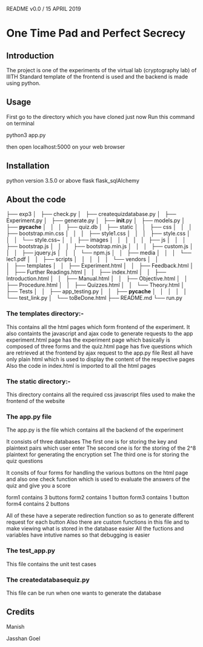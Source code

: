 README v0.0 / 15 APRIL 2019

# One Time Pad and Perfect Secrecy

## Introduction

The project is one of the experiments of the virtual lab (cryptography lab) of IIITH
Standard template of the frontend is used and the backend is made using python.

## Usage

First go to the directory which you have cloned just now
Run this command on terminal

python3 app.py

then open localhost:5000 on your web browser

## Installation
python version 3.5.0 or above
flask
flask_sqlAlchemy

## About the code
├── exp3
│   ├── check.py
│   ├── createquizdatabase.py
│   ├── Experiment.py
│   ├── generate.py
│   ├── __init__.py
│   ├── models.py
│   ├── __pycache__
│   │   
│   ├── quiz.db
│   ├── static
│   │   ├── css
│   │   │   ├── bootstrap.min.css
│   │   │   ├── style1.css
│   │   │   ├── style.css
│   │   │   └── style.css~
│   │   ├── images
│   │   │   
│   │   ├── js
│   │   │   ├── bootstrap.js
│   │   │   ├── bootstrap.min.js
│   │   │   ├── custom.js
│   │   │   ├── jquery.js
│   │   │   └── npm.js
│   │   ├── media
│   │   │   └── lec1.pdf
│   │   ├── scripts
│   │   │  
│   │   └── vendors
│   │       
│   ├── templates
│   │   ├── Experiment.html
│   │   ├── Feedback.html
│   │   ├── Further Readings.html
│   │   ├── index.html
│   │   ├── Introduction.html
│   │   ├── Manual.html
│   │   ├── Objective.html
│   │   ├── Procedure.html
│   │   ├── Quizzes.html
│   │   └── Theory.html
│   ├── Tests
│   │   ├── app_testing.py
│   │   ├── __pycache__
│   │  	│   
│   │   └── test_link.py
│   └── toBeDone.html
├── README.md
└── run.py


### The templates directory:- 
This contains all the html pages which form frontend of the experiment. It also containts the javascript and ajax code to generate requests to the app
experiment.html page has the experiment page which basically is composed of three forms and the quiz.html page has five questions which are retrieved at the frontend by ajax request to the app.py file
Rest all have only plain html which is used to display the content of the respective pages
Also the code in index.html is imported to all the html pages 

### The static directory:-
This directory contains all the required css javascript files used to make the frontend of the website

### The app.py file
The app.py is the file which contains all the backend of the experiment

It consists of three databases
The first one is for storing the  key and plaintext pairs which user enter
The second one is for the storing of the 2^8 plaintext for generating the encryption set
The third one is for storing the quiz questions

It consits of four forms for handling the various buttons on the html page and also one check function which is used to evaluate the answers of the quiz and give you a score

form1 contains 3 buttons
form2 contains 1 button
form3 contains 1 button
form4 contains 2 buttons

All of these have a seperate redirection function so as to generate different request for each button
Also there are custom functions in this file and to make viewing what is stored in the database easier
All the fuctions and variables have intutive names so that debugging is easier

### The test_app.py
This file contains the unit test cases

### The createdatabasequiz.py
This file can be run when one wants to generate the database

## Credits

Manish

Jasshan Goel

